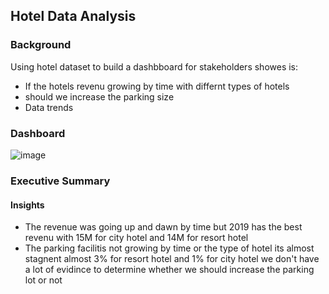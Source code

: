 ## Hotel Data Analysis
### Background
Using hotel dataset to build a dashbboard for stakeholders showes is:
- If the hotels revenu growing by time with differnt types of hotels
- should we increase the parking size
- Data trends
### Dashboard
![image](https://github.com/faiza333/Data-Science-Projects/assets/68142873/8c185de6-8d73-42c1-9c76-615d3721e012)

### Executive Summary
#### Insights
- The revenue was going up and dawn by time but 2019 has the best revenu with 15M for city hotel and 14M for resort hotel
- The parking facilitis not growing by time or the type of hotel its almost stagnent almost 3% for resort hotel and 1% for city hotel
  we don't have a lot of evidince to determine whether we should increase the parking lot or not
